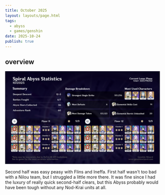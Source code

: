 ```yaml
---
title: October 2025
layout: layouts/page.html
tags:
  - abyss
  - games/genshin
date: 2025-10-24
publish: true
---
```

## overview
![Abyss Overview](./photos/10-25_abyss.webp)

Second half was easy peasy with Flins and Ineffa. First half wasn't too bad with a Nilou team, but I struggled a little more there. It was fine since I had the luxury of really quick second-half clears, but this Abyss probably would have been tough without any Nod-Krai units at all. 
